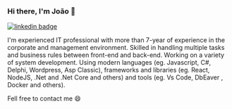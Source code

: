 ### Hi there, I'm João 👋

[![linkedin badge](https://img.shields.io/badge/Jo%C3%A3o_Paulo-0a66c2?style=for-the-badge&logo=linkedin)](https://www.linkedin.com/m/in/joaopaulo14a)

I'm experienced IT professional with more than 7-year of experience in the corporate and management environment. Skilled in handling multiple tasks and business rules between front-end and back-end. Working on a variety of system development. Using modern languages (eg. Javascript, C#, Delphi, Wordpress, Asp Classic), frameworks and libraries (eg. React, NodeJS, .Net and .Net Core and others) and tools (eg. Vs Code, DbEaver , Docker and others).

Fell free to contact me 😄

